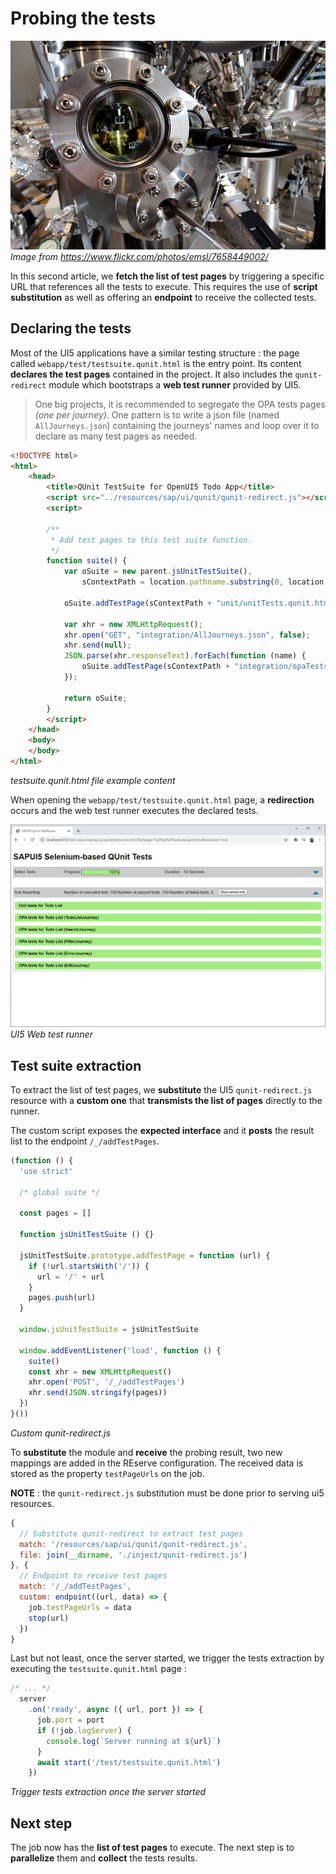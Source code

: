 # Probing the tests

![7658449002_0646d75738_c.jpg](7658449002_0646d75738_c.jpg)
*Image from https://www.flickr.com/photos/emsl/7658449002/*

In this second article, we **fetch the list of test pages** by triggering a specific URL that references all the tests to execute. This requires the use of **script substitution** as well as offering an **endpoint** to receive the collected tests.

## Declaring the tests

Most of the UI5 applications have a similar testing structure : the page called `webapp/test/testsuite.qunit.html` is the entry point. Its content **declares the test pages** contained in the project. It also includes the `qunit-redirect` module which bootstraps a **web test runner** provided by UI5.

> One big projects, it is recommended to segregate the OPA tests pages *(one per journey)*. One pattern is to write a json file (named `AllJourneys.json`) containing the journeys' names and loop over it to declare as many test pages as needed.

```html
<!DOCTYPE html>
<html>
	<head>
		<title>QUnit TestSuite for OpenUI5 Todo App</title>
		<script src="../resources/sap/ui/qunit/qunit-redirect.js"></script>
		<script>

		/**
		 * Add test pages to this test suite function.
		 */
		function suite() {
			var oSuite = new parent.jsUnitTestSuite(),
				sContextPath = location.pathname.substring(0, location.pathname.lastIndexOf("/") + 1);

			oSuite.addTestPage(sContextPath + "unit/unitTests.qunit.html");

			var xhr = new XMLHttpRequest();
			xhr.open("GET", "integration/AllJourneys.json", false);
			xhr.send(null);
			JSON.parse(xhr.responseText).forEach(function (name) {
				oSuite.addTestPage(sContextPath + "integration/opaTests.qunit.html?journey=" + name);
			});

			return oSuite;
		}
		</script>
	</head>
	<body>
	</body>
</html>
```
*testsuite.qunit.html file example content*

When opening the `webapp/test/testsuite.qunit.html` page, a **redirection** occurs and the web test runner executes the declared tests.

![SAPUI5 QUnit TestRunner](SAPUI5%20QUnit%20TestRunner.png)
*UI5 Web test runner*

## Test suite extraction

To extract the list of test pages, we **substitute** the UI5 `qunit-redirect.js` resource with a **custom one** that **transmists the list of pages** directly to the runner.

The custom script exposes the **expected interface** and it **posts** the result list to the endpoint `/_/addTestPages`.

```javascript
(function () {
  'use strict'

  /* global suite */

  const pages = []

  function jsUnitTestSuite () {}

  jsUnitTestSuite.prototype.addTestPage = function (url) {
    if (!url.startsWith('/')) {
      url = '/' + url
    }
    pages.push(url)
  }

  window.jsUnitTestSuite = jsUnitTestSuite

  window.addEventListener('load', function () {
    suite()
    const xhr = new XMLHttpRequest()
    xhr.open('POST', '/_/addTestPages')
    xhr.send(JSON.stringify(pages))
  })
}())
```
*Custom qunit-redirect.js*

To **substitute** the module and **receive** the probing result, two new mappings are added in the REserve configuration. The received data is stored as the property `testPageUrls` on the job.

**NOTE** : the `qunit-redirect.js` substitution must be done prior to serving ui5 resources.

```javascript
{
  // Substitute qunit-redirect to extract test pages
  match: '/resources/sap/ui/qunit/qunit-redirect.js',
  file: join(__dirname, './inject/qunit-redirect.js')
}, {
  // Endpoint to receive test pages
  match: '/_/addTestPages',
  custom: endpoint((url, data) => {
    job.testPageUrls = data
    stop(url)
  })
}
```

Last but not least, once the server started, we trigger the tests extraction by executing the `testsuite.qunit.html` page :

```javascript
/* ... */
  server
    .on('ready', async ({ url, port }) => {
      job.port = port
      if (!job.logServer) {
        console.log(`Server running at ${url}`)
      }
      await start('/test/testsuite.qunit.html')
    })
```
*Trigger tests extraction once the server started*

## Next step

The job now has the **list of test pages** to execute. The next step is to **parallelize** them and **collect** the tests results.

